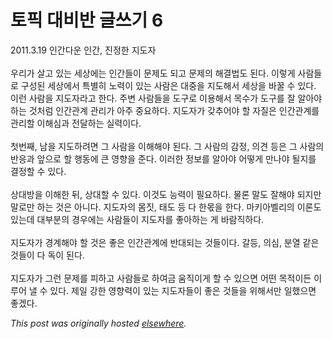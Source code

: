 # 토픽 대비반 글쓰기 6

<p>2011.3.19 &#51064;&#44036;&#45796;&#50868; &#51064;&#44036;, &#51652;&#51221;&#54620; &#51648;&#46020;&#51088;<br><br>&#50864;&#47532;&#44032; &#49332;&#44256; &#51080;&#45716; &#49464;&#49345;&#50640;&#45716; &#51064;&#44036;&#46308;&#51060; &#47928;&#51228;&#46020; &#46104;&#44256; &#47928;&#51228;&#51032; &#54644;&#44208;&#48277;&#46020; &#46108;&#45796;. &#51060;&#47111;&#44172; &#49324;&#46988;&#46308;&#47196; &#44396;&#49457;&#46108; &#49464;&#49345;&#50640;&#49436; &#53945;&#48324;&#55176; &#45432;&#47141;&#51060; &#51080;&#45716; &#49324;&#46988;&#51008; &#45824;&#51473;&#51012; &#51648;&#46020;&#54644;&#49436; &#49464;&#49345;&#51012; &#48148;&#44992; &#49688; &#51080;&#45796;. &#51060;&#47088; &#49324;&#46988;&#51012; &#51648;&#46020;&#51088;&#46972;&#44256; &#54620;&#45796;. &#51452;&#48320; &#49324;&#46988;&#46308;&#51012; &#46020;&#44396;&#47196; &#51060;&#50857;&#54644;&#49436; &#47785;&#49688;&#44032; &#46020;&#44396;&#47484; &#51096; &#50508;&#50500;&#50556; &#54616;&#45716; &#44163;&#52376;&#47100; &#51064;&#44036;&#44288;&#44228; &#44288;&#47532;&#44032; &#50500;&#51452; &#51473;&#50836;&#54616;&#45796;. &#51648;&#46020;&#51088;&#44032; &#44054;&#52628;&#50612;&#50556; &#54624; &#51088;&#51656;&#51008; &#51064;&#44036;&#44288;&#44228;&#47484; &#44288;&#47532;&#54624; &#51060;&#54644;&#49900;&#44284; &#51204;&#45804;&#54616;&#45716; &#49892;&#47141;&#51060;&#45796;.<br><br>&#52395;&#48264;&#51704;, &#45224;&#51012; &#51648;&#46020;&#54616;&#47140;&#47732; &#44536; &#49324;&#46988;&#51012; &#51060;&#54644;&#54644;&#50556; &#46108;&#45796;. &#44536; &#49324;&#46988;&#51032; &#44048;&#51221;, &#51032;&#44204; &#46321;&#51008; &#44536; &#49324;&#46988;&#51032; &#48152;&#51025;&#44284; &#50526;&#51004;&#47196; &#54624; &#54665;&#46041;&#50640; &#53360; &#50689;&#54693;&#51012; &#51456;&#45796;. &#51060;&#47084;&#54620; &#51221;&#48372;&#47484; &#50508;&#50500;&#50556; &#50612;&#46523;&#44172; &#47564;&#45208;&#50556; &#46112;&#51648;&#47484; &#44208;&#51221;&#54624; &#49688; &#51080;&#45796;.<br><br>&#49345;&#45824;&#48169;&#51012; &#51060;&#54644;&#54620; &#46244;, &#49345;&#45824;&#54624; &#49688; &#51080;&#45796;. &#51060;&#44163;&#46020; &#45733;&#47141;&#51060; &#54596;&#50836;&#54616;&#45796;. &#47932;&#47200; &#47568;&#46020; &#51096;&#54644;&#50556; &#46104;&#51648;&#47564; &#47568;&#47196;&#47564; &#54616;&#45716; &#44163;&#51008; &#50500;&#45768;&#45796;. &#51648;&#46020;&#51088;&#51032; &#47800;&#51667;, &#53468;&#46020; &#46321; &#45796; &#54620;&#47787;&#51012; &#54620;&#45796;. &#47560;&#53412;&#50500;&#48296;&#47532;&#51032; &#51060;&#47200;&#46020; &#51080;&#45716;&#45936; &#45824;&#48512;&#48516;&#51032; &#44221;&#50864;&#50640;&#45716; &#49324;&#46988;&#46308;&#51060; &#51648;&#46020;&#51088;&#47484; &#51339;&#50500;&#54616;&#45716; &#44172; &#48148;&#46988;&#51649;&#54616;&#45796;.<br><br>&#51648;&#46020;&#51088;&#44032; &#44221;&#44228;&#54644;&#50556; &#54624; &#44163;&#51008; &#51339;&#51008; &#51064;&#44036;&#44288;&#44228;&#50640; &#48152;&#45824;&#46104;&#45716; &#44163;&#46308;&#51060;&#45796;. &#44040;&#46321;, &#51032;&#49900;, &#48516;&#50676; &#44057;&#51008; &#44163;&#46308;&#51060; &#45796; &#46021;&#51060; &#46108;&#45796;.<br><br>&#51648;&#46020;&#51088;&#44032; &#44536;&#47088; &#47928;&#51228;&#47484; &#54588;&#54616;&#44256; &#49324;&#46988;&#46308;&#47196; &#54616;&#50668;&#44552; &#50880;&#51649;&#51060;&#44172; &#54624; &#49688; &#51080;&#51004;&#47732; &#50612;&#46500; &#47785;&#51201;&#51060;&#46304; &#51060;&#47336;&#50612; &#45244; &#49688; &#51080;&#45796;. &#51228;&#51068; &#44053;&#54620; &#50689;&#54693;&#47141;&#51060; &#51080;&#45716; &#51648;&#46020;&#51088;&#46308;&#51060; &#51339;&#51008; &#44163;&#46308;&#51012; &#50948;&#54644;&#49436;&#47564; &#51068;&#54664;&#51004;&#47732; &#51339;&#44192;&#45796;.</p>


*This post was originally hosted [elsewhere](http://planspace.blogspot.com/2011/04/6.html).*

